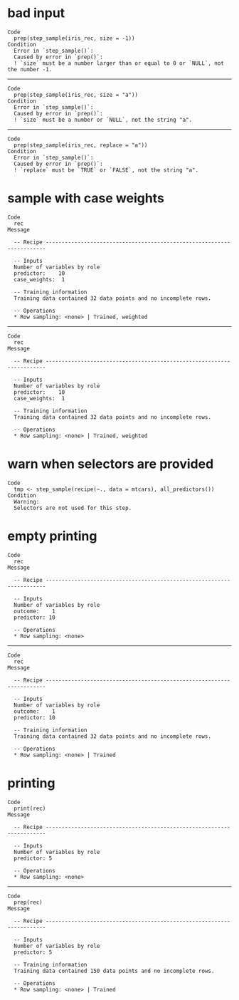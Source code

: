 # bad input

    Code
      prep(step_sample(iris_rec, size = -1))
    Condition
      Error in `step_sample()`:
      Caused by error in `prep()`:
      ! `size` must be a number larger than or equal to 0 or `NULL`, not the number -1.

---

    Code
      prep(step_sample(iris_rec, size = "a"))
    Condition
      Error in `step_sample()`:
      Caused by error in `prep()`:
      ! `size` must be a number or `NULL`, not the string "a".

---

    Code
      prep(step_sample(iris_rec, replace = "a"))
    Condition
      Error in `step_sample()`:
      Caused by error in `prep()`:
      ! `replace` must be `TRUE` or `FALSE`, not the string "a".

# sample with case weights

    Code
      rec
    Message
      
      -- Recipe ----------------------------------------------------------------------
      
      -- Inputs 
      Number of variables by role
      predictor:    10
      case_weights:  1
      
      -- Training information 
      Training data contained 32 data points and no incomplete rows.
      
      -- Operations 
      * Row sampling: <none> | Trained, weighted

---

    Code
      rec
    Message
      
      -- Recipe ----------------------------------------------------------------------
      
      -- Inputs 
      Number of variables by role
      predictor:    10
      case_weights:  1
      
      -- Training information 
      Training data contained 32 data points and no incomplete rows.
      
      -- Operations 
      * Row sampling: <none> | Trained, weighted

# warn when selectors are provided

    Code
      tmp <- step_sample(recipe(~., data = mtcars), all_predictors())
    Condition
      Warning:
      Selectors are not used for this step.

# empty printing

    Code
      rec
    Message
      
      -- Recipe ----------------------------------------------------------------------
      
      -- Inputs 
      Number of variables by role
      outcome:    1
      predictor: 10
      
      -- Operations 
      * Row sampling: <none>

---

    Code
      rec
    Message
      
      -- Recipe ----------------------------------------------------------------------
      
      -- Inputs 
      Number of variables by role
      outcome:    1
      predictor: 10
      
      -- Training information 
      Training data contained 32 data points and no incomplete rows.
      
      -- Operations 
      * Row sampling: <none> | Trained

# printing

    Code
      print(rec)
    Message
      
      -- Recipe ----------------------------------------------------------------------
      
      -- Inputs 
      Number of variables by role
      predictor: 5
      
      -- Operations 
      * Row sampling: <none>

---

    Code
      prep(rec)
    Message
      
      -- Recipe ----------------------------------------------------------------------
      
      -- Inputs 
      Number of variables by role
      predictor: 5
      
      -- Training information 
      Training data contained 150 data points and no incomplete rows.
      
      -- Operations 
      * Row sampling: <none> | Trained

